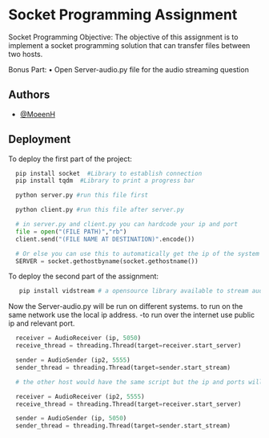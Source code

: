 
# Socket Programming Assignment

Socket Programming
Objective: The objective of this assignment is to implement a socket programming solution that
can transfer files between two hosts.



Bonus Part:
• Open Server-audio.py file for the audio streaming question

## Authors

- [@MoeenH](https://www.github.com/MoeenH)


## Deployment

To deploy the first part of the project:



```bash
  pip install socket  #Library to establish connection
  pip install tqdm  #Library to print a progress bar

  python server.py #run this file first

  python client.py #run this file after server.py


```
```python
  # in server.py and client.py you can hardcode your ip and port
  file = open("(FILE PATH)","rb")   
  client.send("(FILE NAME AT DESTINATION)".encode())

  # Or else you can use this to automatically get the ip of the system
  SERVER = socket.gethostbyname(socket.gethostname())

```

To deploy the second part of the assignment:

```bash
   pip install vidstream # a opensource library available to stream audio and video

```
Now the Server-audio.py will be run on different systems. to run on the same network use the local ip address.
-to run over the internet use public ip and relevant port.

```python
  receiver = AudioReceiver (ip, 5050) 
  receive_thread = threading.Thread(target=receiver.start_server)

  sender = AudioSender (ip2, 5555)
  sender_thread = threading.Thread(target=sender.start_stream)

  # the other host would have the same script but the ip and ports will be swapped, in order to establish connection between both the devices

  receiver = AudioReceiver (ip2, 5555) 
  receive_thread = threading.Thread(target=receiver.start_server)

  sender = AudioSender (ip, 5050)
  sender_thread = threading.Thread(target=sender.start_stream)


```

